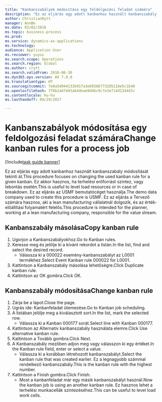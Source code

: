 ```yaml
--- 
title: "Kanbanszabályok módosítása egy feldolgozási feladat számára"
description: "Ez az eljárás egy adott kanbanhoz használt kanbanszabály módosítását tekinti át."
author: ChristianRytt
manager: AnnBe
ms.date: 03/02/2016
ms.topic: business-process
ms.prod: 
ms.service: dynamics-ax-applications
ms.technology: 
audience: Application User
ms.reviewer: yuyus
ms.search.scope: Operations
ms.search.region: Global
ms.author: crytt
ms.search.validFrom: 2016-06-30
ms.dyn365.ops.version: AX 7.0.0
ms.translationtype: HT
ms.sourcegitcommit: 7e0a5d044133b917a3eb9386773205218e5c1b40
ms.openlocfilehash: 7f8b2a67e03a64deae9d4bc9c7e3e714d134443c
ms.contentlocale: hu-hu
ms.lasthandoff: 09/29/2017

---
```

# <a name="change-kanban-rules-for-a-process-job"></a><span data-ttu-id="fe1b0-103">Kanbanszabályok módosítása egy feldolgozási feladat számára</span><span class="sxs-lookup"><span data-stu-id="fe1b0-103">Change kanban rules for a process job</span></span>

[!include[task guide banner](../../includes/task-guide-banner.md)]

<span data-ttu-id="fe1b0-104">Ez az eljárás egy adott kanbanhoz használt kanbanszabály módosítását tekinti át.</span><span class="sxs-lookup"><span data-stu-id="fe1b0-104">This procedure focuses on changing the used kanban rule for a given kanban.</span></span> <span data-ttu-id="fe1b0-105">Ez akkor hasznos, ha terhelési erőforrást szintez, vagy lebontás esetén.</span><span class="sxs-lookup"><span data-stu-id="fe1b0-105">This is useful to level load resources or in case of breakdown.</span></span> <span data-ttu-id="fe1b0-106">Ez az eljárás az USMF bemutatócéget használja.</span><span class="sxs-lookup"><span data-stu-id="fe1b0-106">The demo data company used to create this procedure is USMF.</span></span> <span data-ttu-id="fe1b0-107">Ez az eljárás a Tervező számára hasznos, aki a lean manufacturing vállalatnál dolgozik, és az érték-előállítási folyamatért felelős.</span><span class="sxs-lookup"><span data-stu-id="fe1b0-107">This procedure is intended for the planner, working at a lean manufacturing company, responsible for the value stream.</span></span>


## <a name="copy-kanban-rule"></a><span data-ttu-id="fe1b0-108">Kanbanszabály másolása</span><span class="sxs-lookup"><span data-stu-id="fe1b0-108">Copy kanban rule</span></span>
1. <span data-ttu-id="fe1b0-109">Ugorjon a Kanbanszabályokhoz.</span><span class="sxs-lookup"><span data-stu-id="fe1b0-109">Go to Kanban rules.</span></span>
2. <span data-ttu-id="fe1b0-110">Keresse meg és jelölje ki a kívánt rekordot a listán.</span><span class="sxs-lookup"><span data-stu-id="fe1b0-110">In the list, find and select the desired record.</span></span>
    * <span data-ttu-id="fe1b0-111">Válassza ki a 000022 esemény-kanbanszabályt az L0001 termékhez.</span><span class="sxs-lookup"><span data-stu-id="fe1b0-111">Select Event Kanban rule 000022 for L0001.</span></span>  
3. <span data-ttu-id="fe1b0-112">Kattintson a Kanbanszabály másolása lehetőségre.</span><span class="sxs-lookup"><span data-stu-id="fe1b0-112">Click Duplicate kanban rule.</span></span>
4. <span data-ttu-id="fe1b0-113">Kattintson az OK gombra.</span><span class="sxs-lookup"><span data-stu-id="fe1b0-113">Click OK.</span></span>

## <a name="change-kanban-rule"></a><span data-ttu-id="fe1b0-114">Kanbanszabály módosítása</span><span class="sxs-lookup"><span data-stu-id="fe1b0-114">Change kanban rule</span></span>
1. <span data-ttu-id="fe1b0-115">Zárja be a lapot.</span><span class="sxs-lookup"><span data-stu-id="fe1b0-115">Close the page.</span></span>
2. <span data-ttu-id="fe1b0-116">Ugrás ide: Kanbanfeladat ütemezése.</span><span class="sxs-lookup"><span data-stu-id="fe1b0-116">Go to Kanban job scheduling.</span></span>
3. <span data-ttu-id="fe1b0-117">A listában jelölje meg a kiválasztott sort.</span><span class="sxs-lookup"><span data-stu-id="fe1b0-117">In the list, mark the selected row.</span></span>
    * <span data-ttu-id="fe1b0-118">Válassza ki a Kanban 000177 sorát.</span><span class="sxs-lookup"><span data-stu-id="fe1b0-118">Select line with Kanban 000177.</span></span>  
4. <span data-ttu-id="fe1b0-119">Kattintson az Alternatív kanbanszabály használata elemre.</span><span class="sxs-lookup"><span data-stu-id="fe1b0-119">Click Use alternative kanban rule.</span></span>
5. <span data-ttu-id="fe1b0-120">Kattintson a Tovább gombra.</span><span class="sxs-lookup"><span data-stu-id="fe1b0-120">Click Next.</span></span>
6. <span data-ttu-id="fe1b0-121">A Kanbanszabály mezőben adjon meg vagy válasszon ki egy értéket.</span><span class="sxs-lookup"><span data-stu-id="fe1b0-121">In the Kanban rule field, enter or select a value.</span></span>
    * <span data-ttu-id="fe1b0-122">Válassza ki a korábban létrehozott kanbanszabályt.</span><span class="sxs-lookup"><span data-stu-id="fe1b0-122">Select the kanban rule that was created earlier.</span></span> <span data-ttu-id="fe1b0-123">Ez a legnagyobb számmal rendelkező kanbanszabály.</span><span class="sxs-lookup"><span data-stu-id="fe1b0-123">This is the kanban rule with the highest number.</span></span>  
7. <span data-ttu-id="fe1b0-124">Kattintson a Finish gombra.</span><span class="sxs-lookup"><span data-stu-id="fe1b0-124">Click Finish.</span></span>
    * <span data-ttu-id="fe1b0-125">Most a kanbanfeladat már egy másik kanbanszabályt használ.</span><span class="sxs-lookup"><span data-stu-id="fe1b0-125">Now the kanban job is using an another kanban rule.</span></span> <span data-ttu-id="fe1b0-126">Ez hasznos lehet a terhelési munkacellák szintezéséhez.</span><span class="sxs-lookup"><span data-stu-id="fe1b0-126">This can be useful to level load work cells.</span></span>  


